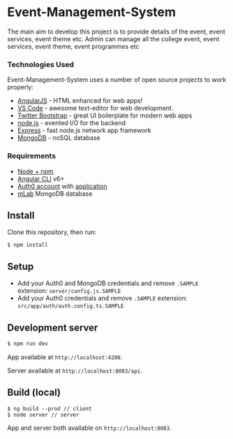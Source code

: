 # Event-Management-System

The main aim to develop this project is to provide details of the event, event services, event theme etc. Admin can manage all the college event, event services, event theme, event programmes etc

### Technologies Used

Event-Management-System uses a number of open source projects to work properly:

* [AngularJS] - HTML enhanced for web apps!
* [VS Code] - awesome text-editor for web development.
* [Twitter Bootstrap] - great UI boilerplate for modern web apps
* [node.js] - evented I/O for the backend
* [Express] - fast node.js network app framework
* [MongoDB] - noSQL database

### Requirements

* [Node + npm](https://nodejs.org/)
* [Angular CLI](https://cli.angular.io/) v6+
* [Auth0 account](https://auth0.com) with [application](https://manage.auth0.com/#/applications)
* [mLab](https://mlab.com) MongoDB database

## Install

Clone this repository, then run:

```
$ npm install
```

## Setup

* Add your Auth0 and MongoDB credentials and remove `.SAMPLE` extension: `server/config.js.SAMPLE`
* Add your Auth0 credentials and remove `.SAMPLE` extension: `src/app/auth/auth.config.ts.SAMPLE`

## Development server

```bash
$ npm run dev
```

App available at `http://localhost:4200`.

Server available at `http://localhost:8083/api`.

## Build (local)

```
$ ng build --prod // client
$ node server // server
```

App and server both available on `http://localhost:8083`.


[//]: # (These are reference links used in the body of this note and get stripped out when the markdown processor does its job. There is no need to format nicely because it shouldn't be seen. Thanks SO - http://stackoverflow.com/questions/4823468/store-comments-in-markdown-syntax)


   [VS Code]: <https://code.visualstudio.com/>
   [node.js]: <http://nodejs.org>
   [Twitter Bootstrap]: <http://twitter.github.com/bootstrap/>
   [express]: <http://expressjs.com>
   [AngularJS]: <http://angularjs.org>
   [MongoDB]: <https://www.mongodb.com/>
   


